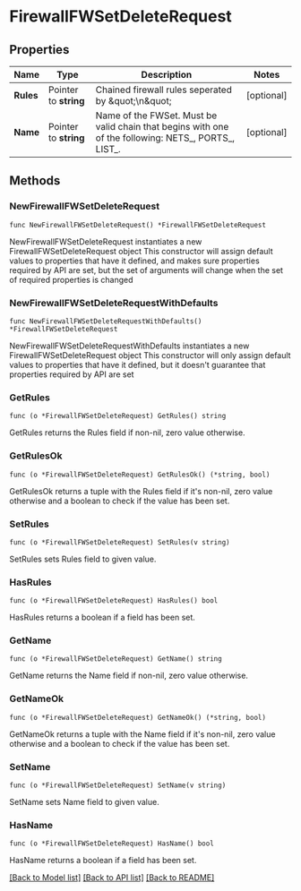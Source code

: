# FirewallFWSetDeleteRequest

## Properties

Name | Type | Description | Notes
------------ | ------------- | ------------- | -------------
**Rules** | Pointer to **string** | Chained firewall rules seperated by \&quot;\\n\&quot; | [optional] 
**Name** | Pointer to **string** | Name of the FWSet. Must be valid chain that begins with one of the following: NETS_, PORTS_, LIST_.  | [optional] 

## Methods

### NewFirewallFWSetDeleteRequest

`func NewFirewallFWSetDeleteRequest() *FirewallFWSetDeleteRequest`

NewFirewallFWSetDeleteRequest instantiates a new FirewallFWSetDeleteRequest object
This constructor will assign default values to properties that have it defined,
and makes sure properties required by API are set, but the set of arguments
will change when the set of required properties is changed

### NewFirewallFWSetDeleteRequestWithDefaults

`func NewFirewallFWSetDeleteRequestWithDefaults() *FirewallFWSetDeleteRequest`

NewFirewallFWSetDeleteRequestWithDefaults instantiates a new FirewallFWSetDeleteRequest object
This constructor will only assign default values to properties that have it defined,
but it doesn't guarantee that properties required by API are set

### GetRules

`func (o *FirewallFWSetDeleteRequest) GetRules() string`

GetRules returns the Rules field if non-nil, zero value otherwise.

### GetRulesOk

`func (o *FirewallFWSetDeleteRequest) GetRulesOk() (*string, bool)`

GetRulesOk returns a tuple with the Rules field if it's non-nil, zero value otherwise
and a boolean to check if the value has been set.

### SetRules

`func (o *FirewallFWSetDeleteRequest) SetRules(v string)`

SetRules sets Rules field to given value.

### HasRules

`func (o *FirewallFWSetDeleteRequest) HasRules() bool`

HasRules returns a boolean if a field has been set.

### GetName

`func (o *FirewallFWSetDeleteRequest) GetName() string`

GetName returns the Name field if non-nil, zero value otherwise.

### GetNameOk

`func (o *FirewallFWSetDeleteRequest) GetNameOk() (*string, bool)`

GetNameOk returns a tuple with the Name field if it's non-nil, zero value otherwise
and a boolean to check if the value has been set.

### SetName

`func (o *FirewallFWSetDeleteRequest) SetName(v string)`

SetName sets Name field to given value.

### HasName

`func (o *FirewallFWSetDeleteRequest) HasName() bool`

HasName returns a boolean if a field has been set.


[[Back to Model list]](../README.md#documentation-for-models) [[Back to API list]](../README.md#documentation-for-api-endpoints) [[Back to README]](../README.md)


